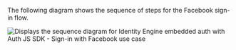 The following diagram shows the sequence of steps for the Facebook sign-in flow.

<div class="three-quarter">

![Displays the sequence diagram for Identity Engine embedded auth with Auth JS SDK - Sign-in with Facebook use case](/img/oie-embedded-sdk/oie-embedded-sdk-use-case-social-sign-in-nodejs.png)

</div>
